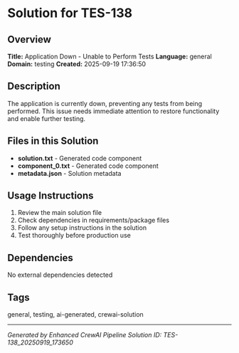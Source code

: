 # Solution for TES-138

## Overview
**Title:** Application Down - Unable to Perform Tests
**Language:** general
**Domain:** testing
**Created:** 2025-09-19 17:36:50

## Description
The application is currently down, preventing any tests from being performed. This issue needs immediate attention to restore functionality and enable further testing.

## Files in this Solution
- **solution.txt** - Generated code component
- **component_0.txt** - Generated code component
- **metadata.json** - Solution metadata

## Usage Instructions
1. Review the main solution file
2. Check dependencies in requirements/package files
3. Follow any setup instructions in the solution
4. Test thoroughly before production use

## Dependencies
No external dependencies detected

## Tags
general, testing, ai-generated, crewai-solution

---
*Generated by Enhanced CrewAI Pipeline*
*Solution ID: TES-138_20250919_173650*
